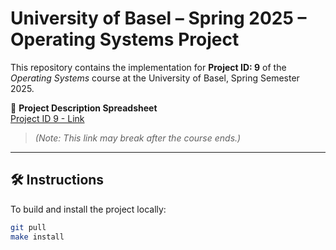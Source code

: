 # University of Basel – Spring 2025 – Operating Systems Project

This repository contains the implementation for **Project ID: 9** of the *Operating Systems* course at the University of Basel, Spring Semester 2025.

📄 **Project Description Spreadsheet**  
[Project ID 9 - Link](https://docs.google.com/spreadsheets/d/19OyypSy1iTlggMreg_XjHePQgDlTyR7q/edit?gi=&gid=674830600#gid=674830600)  
> *(Note: This link may break after the course ends.)*

---

## 🛠️ Instructions

To build and install the project locally:

```bash
git pull
make install
